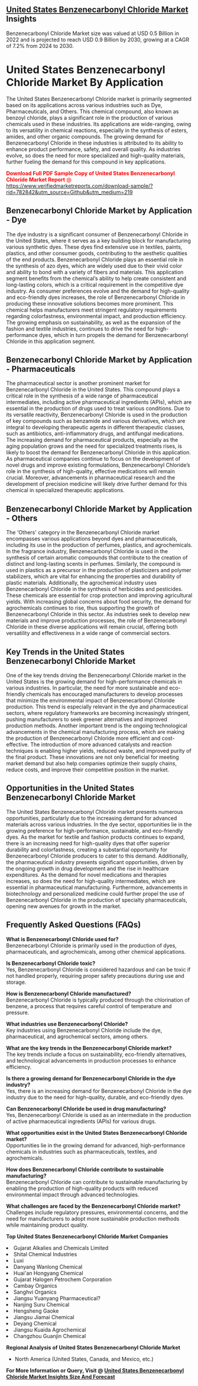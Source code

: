 <h2><a href="https://www.verifiedmarketreports.com/download-sample/?rid=782842&amp;utm_source=Github&amp;utm_medium=219" target="_blank">United States Benzenecarbonyl Chloride Market</a> Insights</h2><p>Benzenecarbonyl Chloride Market size was valued at USD 0.5 Billion in 2022 and is projected to reach USD 0.9 Billion by 2030, growing at a CAGR of 7.2% from 2024 to 2030.</p><p><h1>United States Benzenecarbonyl Chloride Market By Application</h1> <p>The United States Benzenecarbonyl Chloride market is primarily segmented based on its applications across various industries such as Dye, Pharmaceuticals, and Others. This chemical compound, also known as benzoyl chloride, plays a significant role in the production of various chemicals used in these industries. Its applications are wide-ranging, owing to its versatility in chemical reactions, especially in the synthesis of esters, amides, and other organic compounds. The growing demand for Benzenecarbonyl Chloride in these industries is attributed to its ability to enhance product performance, safety, and overall quality. As industries evolve, so does the need for more specialized and high-quality materials, further fueling the demand for this compound in key applications. <p><span class=""><span style="color: #ff0000;"><strong>Download Full PDF Sample Copy of United States Benzenecarbonyl Chloride Market Report</strong> @ </span><a href="https://www.verifiedmarketreports.com/download-sample/?rid=782842&amp;utm_source=Github&amp;utm_medium=219" target="_blank">https://www.verifiedmarketreports.com/download-sample/?rid=782842&amp;utm_source=Github&amp;utm_medium=219</a></span></p></p> <h2>Benzenecarbonyl Chloride Market by Application - Dye</h2> <p>The dye industry is a significant consumer of Benzenecarbonyl Chloride in the United States, where it serves as a key building block for manufacturing various synthetic dyes. These dyes find extensive use in textiles, paints, plastics, and other consumer goods, contributing to the aesthetic qualities of the end products. Benzenecarbonyl Chloride plays an essential role in the synthesis of azo dyes, which are widely used due to their vivid color and ability to bond with a variety of fibers and materials. This application segment benefits from the chemical’s ability to help create consistent and long-lasting colors, which is a critical requirement in the competitive dye industry. As consumer preferences evolve and the demand for high-quality and eco-friendly dyes increases, the role of Benzenecarbonyl Chloride in producing these innovative solutions becomes more prominent. This chemical helps manufacturers meet stringent regulatory requirements regarding colorfastness, environmental impact, and production efficiency. The growing emphasis on sustainability, as well as the expansion of the fashion and textile industries, continues to drive the need for high-performance dyes, which in turn propels the demand for Benzenecarbonyl Chloride in this application segment.</p> <h2>Benzenecarbonyl Chloride Market by Application - Pharmaceuticals</h2> <p>The pharmaceutical sector is another prominent market for Benzenecarbonyl Chloride in the United States. This compound plays a critical role in the synthesis of a wide range of pharmaceutical intermediates, including active pharmaceutical ingredients (APIs), which are essential in the production of drugs used to treat various conditions. Due to its versatile reactivity, Benzenecarbonyl Chloride is used in the production of key compounds such as benzamide and various derivatives, which are integral to developing therapeutic agents in different therapeutic classes, such as antibiotics, anti-inflammatory drugs, and antifungal medications. The increasing demand for pharmaceutical products, especially as the aging population grows and the need for specialized treatments rises, is likely to boost the demand for Benzenecarbonyl Chloride in this application. As pharmaceutical companies continue to focus on the development of novel drugs and improve existing formulations, Benzenecarbonyl Chloride’s role in the synthesis of high-quality, effective medications will remain crucial. Moreover, advancements in pharmaceutical research and the development of precision medicine will likely drive further demand for this chemical in specialized therapeutic applications.</p> <h2>Benzenecarbonyl Chloride Market by Application - Others</h2> <p>The 'Others' category in the Benzenecarbonyl Chloride market encompasses various applications beyond dyes and pharmaceuticals, including its use in the production of perfumes, plastics, and agrochemicals. In the fragrance industry, Benzenecarbonyl Chloride is used in the synthesis of certain aromatic compounds that contribute to the creation of distinct and long-lasting scents in perfumes. Similarly, the compound is used in plastics as a precursor in the production of plasticizers and polymer stabilizers, which are vital for enhancing the properties and durability of plastic materials. Additionally, the agrochemical industry uses Benzenecarbonyl Chloride in the synthesis of herbicides and pesticides. These chemicals are essential for crop protection and improving agricultural yields. With increasing global concerns about food security, the demand for agrochemicals continues to rise, thus supporting the growth of Benzenecarbonyl Chloride in this sector. As industries seek to develop new materials and improve production processes, the role of Benzenecarbonyl Chloride in these diverse applications will remain crucial, offering both versatility and effectiveness in a wide range of commercial sectors.</p> <h2>Key Trends in the United States Benzenecarbonyl Chloride Market</h2> <p>One of the key trends driving the Benzenecarbonyl Chloride market in the United States is the growing demand for high-performance chemicals in various industries. In particular, the need for more sustainable and eco-friendly chemicals has encouraged manufacturers to develop processes that minimize the environmental impact of Benzenecarbonyl Chloride production. This trend is especially relevant in the dye and pharmaceutical sectors, where regulatory frameworks are becoming increasingly stringent, pushing manufacturers to seek greener alternatives and improved production methods. Another important trend is the ongoing technological advancements in the chemical manufacturing process, which are making the production of Benzenecarbonyl Chloride more efficient and cost-effective. The introduction of more advanced catalysts and reaction techniques is enabling higher yields, reduced waste, and improved purity of the final product. These innovations are not only beneficial for meeting market demand but also help companies optimize their supply chains, reduce costs, and improve their competitive position in the market.</p> <h2>Opportunities in the United States Benzenecarbonyl Chloride Market</h2> <p>The United States Benzenecarbonyl Chloride market presents numerous opportunities, particularly due to the increasing demand for advanced materials across various industries. In the dye sector, opportunities lie in the growing preference for high-performance, sustainable, and eco-friendly dyes. As the market for textile and fashion products continues to expand, there is an increasing need for high-quality dyes that offer superior durability and colorfastness, creating a substantial opportunity for Benzenecarbonyl Chloride producers to cater to this demand. Additionally, the pharmaceutical industry presents significant opportunities, driven by the ongoing growth in drug development and the rise in healthcare expenditures. As the demand for novel medications and therapies increases, so does the need for high-quality intermediates, which are essential in pharmaceutical manufacturing. Furthermore, advancements in biotechnology and personalized medicine could further propel the use of Benzenecarbonyl Chloride in the production of specialty pharmaceuticals, opening new avenues for growth in the market.</p> <h2>Frequently Asked Questions (FAQs)</h2> <p><strong>What is Benzenecarbonyl Chloride used for?</strong><br>Benzenecarbonyl Chloride is primarily used in the production of dyes, pharmaceuticals, and agrochemicals, among other chemical applications.</p> <p><strong>Is Benzenecarbonyl Chloride toxic?</strong><br>Yes, Benzenecarbonyl Chloride is considered hazardous and can be toxic if not handled properly, requiring proper safety precautions during use and storage.</p> <p><strong>How is Benzenecarbonyl Chloride manufactured?</strong><br>Benzenecarbonyl Chloride is typically produced through the chlorination of benzene, a process that requires careful control of temperature and pressure.</p> <p><strong>What industries use Benzenecarbonyl Chloride?</strong><br>Key industries using Benzenecarbonyl Chloride include the dye, pharmaceutical, and agrochemical sectors, among others.</p> <p><strong>What are the key trends in the Benzenecarbonyl Chloride market?</strong><br>The key trends include a focus on sustainability, eco-friendly alternatives, and technological advancements in production processes to enhance efficiency.</p> <p><strong>Is there a growing demand for Benzenecarbonyl Chloride in the dye industry?</strong><br>Yes, there is an increasing demand for Benzenecarbonyl Chloride in the dye industry due to the need for high-quality, durable, and eco-friendly dyes.</p> <p><strong>Can Benzenecarbonyl Chloride be used in drug manufacturing?</strong><br>Yes, Benzenecarbonyl Chloride is used as an intermediate in the production of active pharmaceutical ingredients (APIs) for various drugs.</p> <p><strong>What opportunities exist in the United States Benzenecarbonyl Chloride market?</strong><br>Opportunities lie in the growing demand for advanced, high-performance chemicals in industries such as pharmaceuticals, textiles, and agrochemicals.</p> <p><strong>How does Benzenecarbonyl Chloride contribute to sustainable manufacturing?</strong><br>Benzenecarbonyl Chloride can contribute to sustainable manufacturing by enabling the production of high-quality products with reduced environmental impact through advanced technologies.</p> <p><strong>What challenges are faced by the Benzenecarbonyl Chloride market?</strong><br>Challenges include regulatory pressures, environmental concerns, and the need for manufacturers to adopt more sustainable production methods while maintaining product quality.</p> </p><p><strong>Top United States Benzenecarbonyl Chloride Market Companies</strong></p><div data-test-id=""><p><li>Gujarat Alkalies and Chemicals Limited</li><li> Shital Chemical Industries</li><li> Luxi</li><li> Danyang Wanlong Chemical</li><li> Huai'an Hongyang Chemical</li><li> Gujarat Halogen Petrochem Corporation</li><li> Cambay Organics</li><li> Sanghvi Organics</li><li> Jiangsu Yuanyang Pharmaceutical?</li><li> Nanjing Suru Chemical</li><li> Hengsheng Gaoke</li><li> Jiangsu Jiamai Chemical</li><li> Deyang Chemical</li><li> Jiangsu Kuaida Agrochemical</li><li> Changzhou Guanjin Chemical</li></p><div><strong>Regional Analysis of&nbsp;United States Benzenecarbonyl Chloride Market</strong></div><ul><li dir="ltr"><p dir="ltr">North America&nbsp;(United States, Canada, and Mexico, etc.)</p></li></ul><p><strong>For More Information or Query, Visit @&nbsp;</strong><strong><a href="https://www.verifiedmarketreports.com/product/benzenecarbonyl-chloride-market/?utm_source=Github&amp;utm_medium=219" target="_blank">United States Benzenecarbonyl Chloride Market Insights Size And Forecast</a></strong></p></div>
